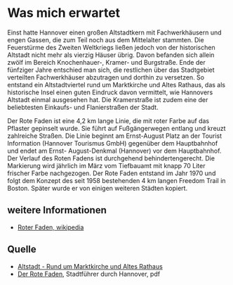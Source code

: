 Was mich erwartet
=================

Einst hatte Hannover einen großen Altstadtkern mit Fachwerkhäusern und engen Gassen, die zum Teil noch aus dem Mittelalter stammten. Die Feuerstürme des Zweiten Weltkriegs ließen jedoch von der historischen Altstadt nicht mehr als vierzig Häuser übrig. Davon befanden sich allein zwölf im Bereich Knochenhauer-, Kramer- und Burgstraße. Ende der fünfziger Jahre entschied man sich, die restlichen über das Stadtgebiet verteilten Fachwerkhäuser abzutragen und dorthin zu versetzen. So entstand ein Altstadtviertel rund um Marktkirche und Altes Rathaus, das als historische Insel einen guten Eindruck davon vermittelt, wie Hannovers Altstadt einmal ausgesehen hat. Die Kramerstraße ist zudem eine der beliebtesten Einkaufs- und Flanierstraßen der Stadt.

Der Rote Faden ist eine 4,2 km lange Linie, die mit roter Farbe auf das Pflaster gepinselt wurde. Sie führt auf Fußgängerwegen entlang und kreuzt zahlreiche Straßen. Die Linie beginnt am Ernst-August Platz an der Tourist Information (Hannover Tourismus GmbH) gegenüber dem Hauptbahnhof und endet am Ernst- August-Denkmal (Hannover) vor dem Hauptbahnhof. Der Verlauf des Roten Fadens ist durchgehend behindertengerecht. Die Markierung wird jährlich im März vom Tiefbauamt mit knapp 70 Liter frischer Farbe nachgezogen. Der Rote Faden entstand im Jahr 1970 und folgt dem Konzept des seit 1958 bestehenden 4 km langen Freedom Trail in Boston. Später wurde er von einigen weiteren Städten kopiert.

weitere Informationen
---------------------

* [Roter Faden, wikipedia]

Quelle
------

* [Altstadt - Rund um Marktkirche und Altes Rathaus]
* [Der Rote Faden], Stadtführer durch Hannover, pdf

[Altstadt - Rund um Marktkirche und Altes Rathaus]: https://www.visit-hannover.com/Sehenswürdigkeiten-Stadttouren/Sehenswürdigkeiten/Altstadt/Altstadt
[Der Rote Faden]: https://www.hannover-entdecken.de/wp-content/uploads/2007/11/roter-faden.pdf
[Roter Faden, wikipedia]: https://de.wikipedia.org/wiki/Roter_Faden_(Hannover)